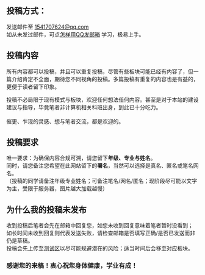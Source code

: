 ## 投稿方式：
发送邮件至 1541707624@qq.com  <br>
如从未发过邮件，可点[怎样用QQ发邮箱](../课外扩展/怎样用QQ发邮箱.md) 学习，极易上手。 <br> 
## 投稿内容
所有内容都可以投稿，并且可以重复投稿，尽管有些板块可能已经有内容了，但一篇介绍肯定不全面，期待您不同视角的投稿。多篇投稿有重复的内容也是有益的，更便于读者留下印象。 <br> 

投稿不必局限于现有模式与板块，欢迎任何想法任何内容。甚至是对于本站的建设建议与指导，毕竟笔者非计算机相关科班出身，到此已十分吃力。<br>  
催更、乍现的灵感、想与笔者交流，都是欢迎的。<br>   
## 投稿要求
唯一要求：为确保内容合规可溯，请您留下**年级、专业与姓名**。<br>同时，请您备注您希望在此网站留下的**署名**，当然可以选择是真名、匿名或笔名网名。  
（投稿的同学请备注年级专业姓名；可备注笔名/网名/匿名；现阶段尽可能以文字为主，受限于服务器，图片越大加载越慢）
## 为什么我的投稿未发布
收到投稿后笔者会先在邮箱中回复您，如您未收到回复意味着笔者暂时没看到；<br>如长时间未收到回复则代表发送失败，请检查邮箱是否填写正确/是否已发送而非仍是草稿。  <br>
投稿会先上传至[测试区](测试区/1.md)以尽可能规避潜在的风险；适当时间后会移至对应板块。 <br>
### 感谢您的来稿！衷心祝您身体健康，学业有成！<br>